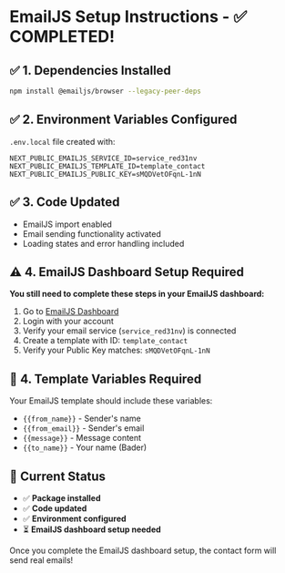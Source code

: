 # EmailJS Setup Instructions - ✅ COMPLETED!

## ✅ 1. Dependencies Installed
```bash
npm install @emailjs/browser --legacy-peer-deps
```

## ✅ 2. Environment Variables Configured
`.env.local` file created with:

```env
NEXT_PUBLIC_EMAILJS_SERVICE_ID=service_red31nv
NEXT_PUBLIC_EMAILJS_TEMPLATE_ID=template_contact
NEXT_PUBLIC_EMAILJS_PUBLIC_KEY=sMQDVetOFqnL-1nN
```

## ✅ 3. Code Updated
- EmailJS import enabled
- Email sending functionality activated
- Loading states and error handling included

## ⚠️ 4. EmailJS Dashboard Setup Required

**You still need to complete these steps in your EmailJS dashboard:**

1. Go to [EmailJS Dashboard](https://dashboard.emailjs.com/)
2. Login with your account 
3. Verify your email service (`service_red31nv`) is connected
4. Create a template with ID: `template_contact`
5. Verify your Public Key matches: `sMQDVetOFqnL-1nN`

## 📧 4. Template Variables Required
Your EmailJS template should include these variables:
- `{{from_name}}` - Sender's name
- `{{from_email}}` - Sender's email  
- `{{message}}` - Message content
- `{{to_name}}` - Your name (Bader)

## 🎯 Current Status
- ✅ **Package installed** 
- ✅ **Code updated**
- ✅ **Environment configured**
- ⏳ **EmailJS dashboard setup needed**

Once you complete the EmailJS dashboard setup, the contact form will send real emails! 